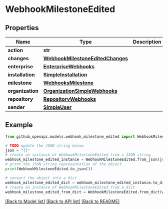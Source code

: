 # WebhookMilestoneEdited


## Properties

Name | Type | Description | Notes
------------ | ------------- | ------------- | -------------
**action** | **str** |  | 
**changes** | [**WebhookMilestoneEditedChanges**](WebhookMilestoneEditedChanges.md) |  | 
**enterprise** | [**EnterpriseWebhooks**](EnterpriseWebhooks.md) |  | [optional] 
**installation** | [**SimpleInstallation**](SimpleInstallation.md) |  | [optional] 
**milestone** | [**WebhooksMilestone**](WebhooksMilestone.md) |  | 
**organization** | [**OrganizationSimpleWebhooks**](OrganizationSimpleWebhooks.md) |  | [optional] 
**repository** | [**RepositoryWebhooks**](RepositoryWebhooks.md) |  | 
**sender** | [**SimpleUser**](SimpleUser.md) |  | 

## Example

```python
from github_openapi.models.webhook_milestone_edited import WebhookMilestoneEdited

# TODO update the JSON string below
json = "{}"
# create an instance of WebhookMilestoneEdited from a JSON string
webhook_milestone_edited_instance = WebhookMilestoneEdited.from_json(json)
# print the JSON string representation of the object
print(WebhookMilestoneEdited.to_json())

# convert the object into a dict
webhook_milestone_edited_dict = webhook_milestone_edited_instance.to_dict()
# create an instance of WebhookMilestoneEdited from a dict
webhook_milestone_edited_from_dict = WebhookMilestoneEdited.from_dict(webhook_milestone_edited_dict)
```
[[Back to Model list]](../README.md#documentation-for-models) [[Back to API list]](../README.md#documentation-for-api-endpoints) [[Back to README]](../README.md)


